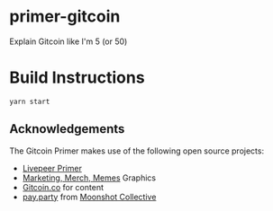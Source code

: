 # primer-gitcoin

Explain Gitcoin like I'm 5 (or 50)

# Build Instructions

`yarn start`

## Acknowledgements

The Gitcoin Primer makes use of the following open source projects:

- [Livepeer Primer](http://livepeer.org/primer)
- [Marketing, Merch, Memes](https://m-m-m.xyz) Graphics
- [Gitcoin.co](https://gitcoin.co) for content
- [pay.party](https://pay.party) from
  [Moonshot Collective](https://moonshotcollective.space)
